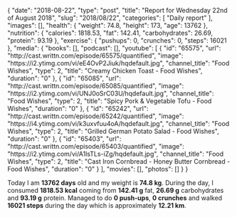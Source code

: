 {
    "date": "2018-08-22",
    "type": "post",
    "title": "Report for Wednesday 22nd of August 2018",
    "slug": "2018\/08\/22",
    "categories": [
        "Daily report"
    ],
    "images": [],
    "health": {
        "weight": 74.8,
        "height": 173,
        "age": 13762
    },
    "nutrition": {
        "calories": 1818.53,
        "fat": 142.41,
        "carbohydrates": 26.69,
        "protein": 93.19
    },
    "exercise": {
        "pushups": 0,
        "crunches": 0,
        "steps": 16021
    },
    "media": {
        "books": [],
        "podcast": [],
        "youtube": [
            {
                "id": "65575",
                "url": "http:\/\/cast.writtn.com\/episode\/65575\/quantified",
                "image": "https:\/\/i2.ytimg.com\/vi\/eE4OvP2Jiuk\/hqdefault.jpg",
                "channel_title": "Food Wishes",
                "type": 2,
                "title": "Creamy Chicken Toast - Food Wishes",
                "duration": "0"
            },
            {
                "id": "65085",
                "url": "http:\/\/cast.writtn.com\/episode\/65085\/quantified",
                "image": "https:\/\/i2.ytimg.com\/vi\/UNJ0oSrC03U\/hqdefault.jpg",
                "channel_title": "Food Wishes",
                "type": 2,
                "title": "Spicy Pork & Vegetable Tofu - Food Wishes",
                "duration": "0"
            },
            {
                "id": "65242",
                "url": "http:\/\/cast.writtn.com\/episode\/65242\/quantified",
                "image": "https:\/\/i4.ytimg.com\/vi\/k3uxvfuu4oA\/hqdefault.jpg",
                "channel_title": "Food Wishes",
                "type": 2,
                "title": "Grilled German Potato Salad - Food Wishes",
                "duration": "0"
            },
            {
                "id": "65403",
                "url": "http:\/\/cast.writtn.com\/episode\/65403\/quantified",
                "image": "https:\/\/i2.ytimg.com\/vi\/A1lsTLs-iZg\/hqdefault.jpg",
                "channel_title": "Food Wishes",
                "type": 2,
                "title": "Cast Iron Cornbread - Honey Butter Cornbread - Food Wishes",
                "duration": "0"
            }
        ],
        "movies": [],
        "photos": []
    }
}

Today I am <strong>13762 days</strong> old and my weight is <strong>74.8 kg</strong>. During the day, I consumed <strong>1818.53 kcal</strong> coming from <strong>142.41 g</strong> fat, <strong>26.69 g</strong> carbohydrates and <strong>93.19 g</strong> protein. Managed to do <strong>0 push-ups</strong>, <strong>0 crunches</strong> and walked <strong>16021 steps</strong> during the day which is approximately <strong>12.21 km</strong>.